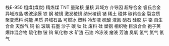 栈E-950
粗煤(煤炭)
精炼煤
TNT
量聚核
量核
异域方
介导因
超导合金
睿氏合金
异域液晶
吸波涂膜
铁
钢
棱镜
激发棱镜
纳米棱镜
锗
稀土
磁体
碳钨合金
裂变质
聚变燃料
纯能
黑质
异域石晶
可燃冰
塑料
冷却液
硫酸
液氮
硝石
硅胶
肼
铬
自生合金
天然气
铜
铅
玻璃
石墨
沙子
碳
钛
钍
废料
硅
塑钢
相织物
巨浪合金
孢子荚
爆炸混合物
硫化物
铍
钨
氧化物
水
矿渣
石油
冷冻液
瘤液
芳油
臭氧
氢气
氮气
氰气






